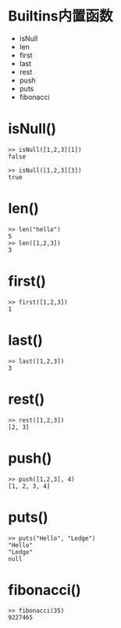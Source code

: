 # Builtins内置函数

- isNull
- len
- first
- last
- rest
- push
- puts
- fibonacci

# isNull()

```
>> isNull([1,2,3][1])
false

>> isNull([1,2,3][3])
true
```

# len()

```
>> len("hello")
5
>> len([1,2,3])
3
```

# first()

```
>> first([1,2,3])
1
```

# last()

```
>> last([1,2,3])
3
```

# rest()

```
>> rest([1,2,3])
[2, 3]
```

# push()

```
>> push([1,2,3], 4)
[1, 2, 3, 4]
```

# puts()

```
>> puts("Hello", "Ledge")
"Hello"
"Ledge"
null
```

# fibonacci()

```
>> fibonacci(35)
9227465
```
